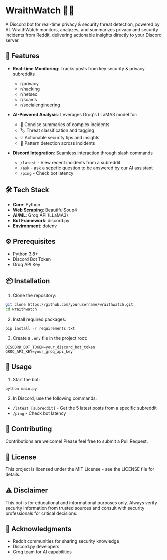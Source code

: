 # WraithWatch 🦹‍♂️

A Discord bot for real-time privacy & security threat detection, powered by AI. WraithWatch monitors, analyzes, and summarizes privacy and security incidents from Reddit, delivering actionable insights directly to your Discord server.

## 🌟 Features

- **Real-time Monitoring**: Tracks posts from key security & privacy subreddits
  - r/privacy
  - r/hacking
  - r/netsec
  - r/scams
  - r/socialengineering

- **AI-Powered Analysis**: Leverages Groq's LLaMA3 model for:
  - 📝 Concise summaries of complex incidents
  - 🏷️ Threat classification and tagging
  - 💡 Actionable security tips and insights
  - 🔄 Pattern detection across incidents

- **Discord Integration**: Seamless interaction through slash commands
  - `/latest` - View recent incidents from a subreddit
  - `/ask` - ask a sepefic question to be answered by our AI assistant
  - `/ping` - Check bot latency

## 🛠️ Tech Stack

- **Core**: Python
- **Web Scraping**: BeautifulSoup4
- **AI/ML**: Groq API (LLaMA3)
- **Bot Framework**: discord.py
- **Environment**: dotenv

## ⚙️ Prerequisites

- Python 3.8+
- Discord Bot Token
- Groq API Key

## 📦 Installation

1. Clone the repository:
```bash
git clone https://github.com/yourusername/wraithwatch.git
cd wraithwatch
```

2. Install required packages:
```bash
pip install -r requirements.txt
```

3. Create a `.env` file in the project root:
```env
DISCORD_BOT_TOKEN=your_discord_bot_token
GROQ_API_KEY=your_groq_api_key
```

## 🚀 Usage

1. Start the bot:
```bash
python main.py
```

2. In Discord, use the following commands:
- `/latest [subreddit]` - Get the 5 latest posts from a specific subreddit
- `/ping` - Check bot latency

## 🤝 Contributing

Contributions are welcome! Please feel free to submit a Pull Request.

## 📝 License

This project is licensed under the MIT License - see the LICENSE file for details.

## ⚠️ Disclaimer

This bot is for educational and informational purposes only. Always verify security information from trusted sources and consult with security professionals for critical decisions.

## 🙏 Acknowledgments

- Reddit communities for sharing security knowledge
- Discord.py developers
- Groq team for AI capabilities 